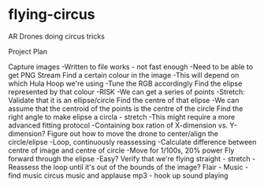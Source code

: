 flying-circus
=============

AR Drones doing circus tricks

Project Plan

Capture images
	-Written to file works - not fast enough
	-Need to be able to get PNG Stream
Find a certain colour in the image
	-This will depend on which Hula Hoop we're using
	-Tune the RGB accordingly
Find the elipse represented by that colour
	-RISK
	-We can get a series of points
	-Stretch: Validate that it is an ellipse/circle
Find the centre of that elipse
	-We can assume that the centroid of the points is the centre of the circle
Find the right angle to make elipse a circla - stretch
	-This might require a more advanced fitting protocol
	-Containing box ration of X-dimension vs. Y-dimension?
Figure out how to move the drone to center/align the circle/elipse
	-Loop, continuously reassessing
	-Calculate difference between centre of image and centre of circle
	-Move for 1/100s, 20% power
Fly forward through the elipse
	-Easy?
Verify that we're flying straight - stretch
	-Reassess the loop until it's out of the bounds of the image?
Flair - Music
	- find music circus music and applause mp3
	- hook up sound playing